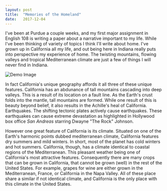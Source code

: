 ```yaml
---
layout: post
title:  "Memories of the Homeland"
date:   2017-12-04 
---
```


I've been at Purdue a couple weeks, and my first major assignment in English 108 is writing a paper about a narrative important to my life. While I've been thinking of variety of topics I think I'll write about home. I've grown up in California all my life, and out being here in Indiana really puts into perspective my experience of home. The twisting mountains, flowing valleys and tropical Mediterranean climate are just a few of things I will never find in Indiana. 


<img class="img-fluid" src="https://source.unsplash.com/Mn9Fa_wQH-M/800x450" alt="Demo Image">

In fact California's unique geography affords it all three of these unique features. California has an abdunance of tall mountains cascading into deep valleys. This is a result of its location on a fault line. As the Earth's crust folds into the mantle, tall mountains are formed. While one result of this is beauty beyond belief, it also results in the Achille's heal of California. Earthquakes. The shifting tectonic plates actively cause earthquakes. These earthquakes can cause extreme devastation as highlighted in Hollywood box office *San Andreas* starring Dwayne "The Rock" Johnson. 

However one great feature of California is its climate. Situated on one of the Earth's harmonic points dubbed mediterranean climate, California features dry summers and mild winters. In short, most of the planet has cold winters and hot summers. California, though, has a climate identical to coastal regions of the Mediterranean. This pleasant weather being one of California's most attractive features. Consequently there are many crops that can be grown in California, that cannot be grown (well) in the rest of the United States. For example, grapes for wine are either grown in the Mediterranean, France, or California in the Napa Valley. All of these place share a similar if not identical climate, and California is the only place with this climate in the United States. 